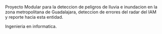 
Proyecto Modular para la deteccion de peligros de lluvia e inundacion en la zona metropolitana de Guadalajara, deteccion de errores del radar del IAM y reporte hacia esta entidad.

Ingenieria en informatica.
